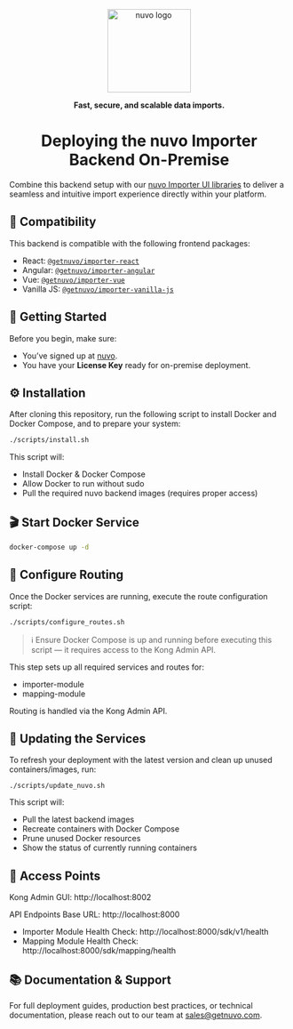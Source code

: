 <!-- markdownlint-disable -->

<div align="center">
  <a href="https://getnuvo.com/" target="_blank" rel="noopener noreferrer">
    <img width="150" src="https://general-upload.getnuvo.com/nuvo_logo_with_text.svg" alt="nuvo logo">
  </a>
  <p><strong>Fast, secure, and scalable data imports.</strong></p>
</div>

<h1 align="center">Deploying the nuvo Importer Backend On-Premise</h1>

<p>
  Combine this backend setup with our <a href="https://getnuvo.com/importer">nuvo Importer UI libraries</a> to deliver a seamless and intuitive import experience directly within your platform.
</p>



## 🧩 Compatibility

This backend is compatible with the following frontend packages:

- React: [`@getnuvo/importer-react`](https://www.npmjs.com/package/@getnuvo/importer-react)
- Angular: [`@getnuvo/importer-angular`](https://www.npmjs.com/package/@getnuvo/importer-angular)
- Vue: [`@getnuvo/importer-vue`](https://www.npmjs.com/package/@getnuvo/importer-vue)
- Vanilla JS: [`@getnuvo/importer-vanilla-js`](https://www.npmjs.com/package/@getnuvo/importer-vanilla-js)


## 🚀 Getting Started

Before you begin, make sure:

- You’ve signed up at [nuvo](https://dashboard.getnuvo.com).
- You have your **License Key** ready for on-premise deployment.


## ⚙️ Installation

After cloning this repository, run the following script to install Docker and Docker Compose, and to prepare your system:

```bash
./scripts/install.sh
```

This script will:
- Install Docker & Docker Compose
- Allow Docker to run without sudo
- Pull the required nuvo backend images (requires proper access)

## 🎬 Start Docker Service

```bash
docker-compose up -d
```

## 🔁 Configure Routing

Once the Docker services are running, execute the route configuration script:

```bash
./scripts/configure_routes.sh
```

> ℹ️ Ensure Docker Compose is up and running before executing this script — it requires access to the Kong Admin API.

This step sets up all required services and routes for:
- importer-module
- mapping-module

Routing is handled via the Kong Admin API.


## 🔄 Updating the Services
To refresh your deployment with the latest version and clean up unused containers/images, run:
```bsh
./scripts/update_nuvo.sh
```

This script will:

- Pull the latest backend images
- Recreate containers with Docker Compose
- Prune unused Docker resources
- Show the status of currently running containers


## 🔌 Access Points
Kong Admin GUI:
http://localhost:8002

API Endpoints
Base URL: http://localhost:8000
- Importer Module Health Check: http://localhost:8000/sdk/v1/health
- Mapping Module Health Check: http://localhost:8000/sdk/mapping/health

## 📚 Documentation & Support
For full deployment guides, production best practices, or technical documentation, please reach out to our team at sales@getnuvo.com.
